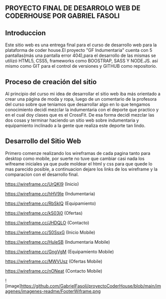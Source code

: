 PROYECTO FINAL DE DESARROLO WEB DE CODERHOUSE POR GABRIEL FASOLI
-----------------------------------------------------------------
Introduccion
----
Este sitio web es una entrega final para el curso de desarrollo web para la plataforma de coder house.El proyecto "GF Indumentaria" cuenta con 5 pantallas(más una pantalla error 404),para el desarrollo de las mismas se utilizó HTML5, CSS5, frameworks como BOOSTRAP, SASS Y NODE.JS. así mismo como GIT para el control de versiones y GITHUB como repositorio.

Proceso de creación del sitio
---
Al principio del curso mi idea de desarrollar el sitio web iba más orientado a crear una página de moda y ropa, luego de un comentario de la profesora del curso sobre que teniamos que desarrollar algo en lo que tengamos conocimiento decidí mezclar la indumentaria con el deporte que practico y en el cual doy clases que es el CrossFit. De esa forma decidí mezclar las dos cosas y terminar haciendo un sitio web sobre indumentaria y equipamiento inclinado a la gente que realiza este deporte tan lindo.

Desarrollo del Sitio Web
----
Primero comenze realizando los wireframas de cada pagina tanto para desktop como mobile, por suerte no tuve que cambiar casi nada los wifreame iniciales ya que pude moldear el html y css para que quede lo mas parecido posible, a continuacion dejare los links de los wireframe y  la comparacion con el desarrollo final.

https://wireframe.cc/UrQKI9 (Inicio)

https://wireframe.cc/hHV9Ie (Indumentaria)

https://wireframe.cc/RbSklQ (Equipamiento)

https://wireframe.cc/kS03j0 (Ofertas)

https://wireframe.cc/JHDQLO (Contacto)

https://wireframe.cc/S0SsxG (Inicio Mobile)

https://wireframe.cc/HuleSB (Indumentaria Mobile)

https://wireframe.cc/GngVgM (Equipamiento Mobile)

https://wireframe.cc/MWVUsz (Ofertas Mobile)

https://wireframe.cc/nONeat (Contacto Mobile)

![image]https://github.com/GabrielFasoli/proyectoCoderHouse/blob/main/imagenes/imagenes-readme/FooterWiframe.png


